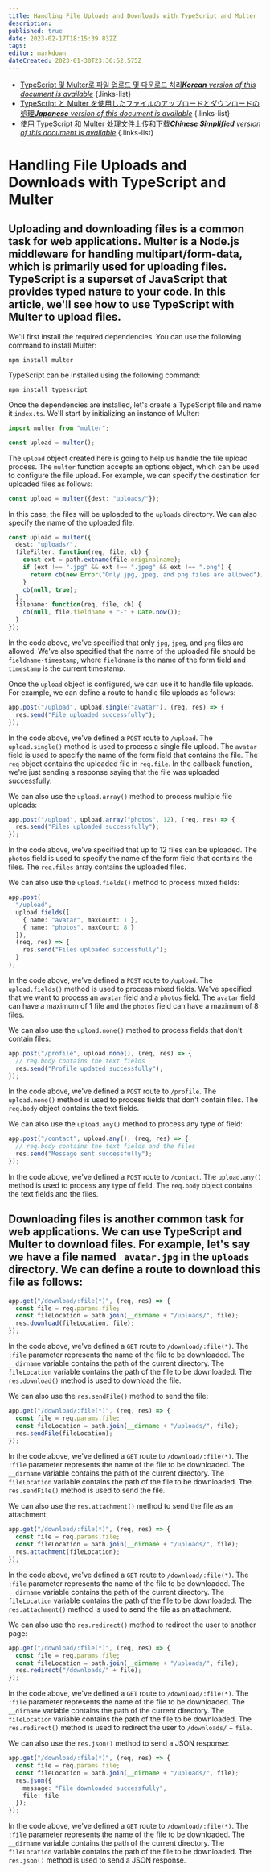 ```yaml
---
title: Handling File Uploads and Downloads with TypeScript and Multer
description: 
published: true
date: 2023-02-17T18:15:39.832Z
tags: 
editor: markdown
dateCreated: 2023-01-30T23:36:52.575Z
---
```


- [TypeScript 및 Multer로 파일 업로드 및 다운로드 처리***Korean** version of this document is available*](/ko/Knowledge-base/TypeScript/handling-file-uploads-and-downloads-with-typescript-and-multer)
{.links-list}
- [TypeScript と Multer を使用したファイルのアップロードとダウンロードの処理***Japanese** version of this document is available*](/ja/Knowledge-base/TypeScript/handling-file-uploads-and-downloads-with-typescript-and-multer)
{.links-list}
- [使用 TypeScript 和 Multer 处理文件上传和下载***Chinese Simplified** version of this document is available*](/zh/Knowledge-base/TypeScript/handling-file-uploads-and-downloads-with-typescript-and-multer)
{.links-list}


# Handling File Uploads and Downloads with TypeScript and Multer

## Uploading and downloading files is a common task for web applications. Multer is a Node.js middleware for handling multipart/form-data, which is primarily used for uploading files. TypeScript is a superset of JavaScript that provides typed nature to your code. In this article, we'll see how to use TypeScript with Multer to upload files.

We'll first install the required dependencies. You can use the following command to install Multer:

```
npm install multer
```

TypeScript can be installed using the following command:

```
npm install typescript
```

Once the dependencies are installed, let's create a TypeScript file and name it `index.ts`. We'll start by initializing an instance of Multer:

```typescript
import multer from "multer";

const upload = multer();
```

The `upload` object created here is going to help us handle the file upload process. The `multer` function accepts an options object, which can be used to configure the file upload. For example, we can specify the destination for uploaded files as follows:

```typescript
const upload = multer({dest: "uploads/"});
```

In this case, the files will be uploaded to the `uploads` directory. We can also specify the name of the uploaded file:

```typescript
const upload = multer({
  dest: "uploads/",
  fileFilter: function(req, file, cb) {
    const ext = path.extname(file.originalname);
    if (ext !== ".jpg" && ext !== ".jpeg" && ext !== ".png") {
      return cb(new Error("Only jpg, jpeg, and png files are allowed"));
    }
    cb(null, true);
  },
  filename: function(req, file, cb) {
    cb(null, file.fieldname + "-" + Date.now());
  }
});
```

In the code above, we've specified that only `jpg`, `jpeg`, and `png` files are allowed. We've also specified that the name of the uploaded file should be `fieldname-timestamp`, where `fieldname` is the name of the form field and `timestamp` is the current timestamp.

Once the `upload` object is configured, we can use it to handle file uploads. For example, we can define a route to handle file uploads as follows:

```typescript
app.post("/upload", upload.single("avatar"), (req, res) => {
  res.send("File uploaded successfully");
});
```

In the code above, we've defined a `POST` route to `/upload`. The `upload.single()` method is used to process a single file upload. The `avatar` field is used to specify the name of the form field that contains the file. The `req` object contains the uploaded file in `req.file`. In the callback function, we're just sending a response saying that the file was uploaded successfully.

We can also use the `upload.array()` method to process multiple file uploads:

```typescript
app.post("/upload", upload.array("photos", 12), (req, res) => {
  res.send("Files uploaded successfully");
});
```

In the code above, we've specified that up to 12 files can be uploaded. The `photos` field is used to specify the name of the form field that contains the files. The `req.files` array contains the uploaded files.

We can also use the `upload.fields()` method to process mixed fields:

```typescript
app.post(
  "/upload",
  upload.fields([
    { name: "avatar", maxCount: 1 },
    { name: "photos", maxCount: 8 }
  ]),
  (req, res) => {
    res.send("Files uploaded successfully");
  }
);
```

In the code above, we've defined a `POST` route to `/upload`. The `upload.fields()` method is used to process mixed fields. We've specified that we want to process an `avatar` field and a `photos` field. The `avatar` field can have a maximum of 1 file and the `photos` field can have a maximum of 8 files.

We can also use the `upload.none()` method to process fields that don't contain files:

```typescript
app.post("/profile", upload.none(), (req, res) => {
  // req.body contains the text fields
  res.send("Profile updated successfully");
});
```

In the code above, we've defined a `POST` route to `/profile`. The `upload.none()` method is used to process fields that don't contain files. The `req.body` object contains the text fields.

We can also use the `upload.any()` method to process any type of field:

```typescript
app.post("/contact", upload.any(), (req, res) => {
  // req.body contains the text fields and the files
  res.send("Message sent successfully");
});
```

In the code above, we've defined a `POST` route to `/contact`. The `upload.any()` method is used to process any type of field. The `req.body` object contains the text fields and the files.

## Downloading files is another common task for web applications. We can use TypeScript and Multer to download files. For example, let's say we have a file named ` avatar.jpg` in the `uploads` directory. We can define a route to download this file as follows:

```typescript
app.get("/download/:file(*)", (req, res) => {
  const file = req.params.file;
  const fileLocation = path.join(__dirname + "/uploads/", file);
  res.download(fileLocation, file);
});
```

In the code above, we've defined a `GET` route to `/download/:file(*)`. The `:file` parameter represents the name of the file to be downloaded. The `__dirname` variable contains the path of the current directory. The `fileLocation` variable contains the path of the file to be downloaded. The `res.download()` method is used to download the file.

We can also use the `res.sendFile()` method to send the file:

```typescript
app.get("/download/:file(*)", (req, res) => {
  const file = req.params.file;
  const fileLocation = path.join(__dirname + "/uploads/", file);
  res.sendFile(fileLocation);
});
```

In the code above, we've defined a `GET` route to `/download/:file(*)`. The `:file` parameter represents the name of the file to be downloaded. The `__dirname` variable contains the path of the current directory. The `fileLocation` variable contains the path of the file to be downloaded. The `res.sendFile()` method is used to send the file.

We can also use the `res.attachment()` method to send the file as an attachment:

```typescript
app.get("/download/:file(*)", (req, res) => {
  const file = req.params.file;
  const fileLocation = path.join(__dirname + "/uploads/", file);
  res.attachment(fileLocation);
});
```

In the code above, we've defined a `GET` route to `/download/:file(*)`. The `:file` parameter represents the name of the file to be downloaded. The `__dirname` variable contains the path of the current directory. The `fileLocation` variable contains the path of the file to be downloaded. The `res.attachment()` method is used to send the file as an attachment.

We can also use the `res.redirect()` method to redirect the user to another page:

```typescript
app.get("/download/:file(*)", (req, res) => {
  const file = req.params.file;
  const fileLocation = path.join(__dirname + "/uploads/", file);
  res.redirect("/downloads/" + file);
});
```

In the code above, we've defined a `GET` route to `/download/:file(*)`. The `:file` parameter represents the name of the file to be downloaded. The `__dirname` variable contains the path of the current directory. The `fileLocation` variable contains the path of the file to be downloaded. The `res.redirect()` method is used to redirect the user to `/downloads/` + `file`.

We can also use the `res.json()` method to send a JSON response:

```typescript
app.get("/download/:file(*)", (req, res) => {
  const file = req.params.file;
  const fileLocation = path.join(__dirname + "/uploads/", file);
  res.json({
    message: "File downloaded successfully",
    file: file
  });
});
```

In the code above, we've defined a `GET` route to `/download/:file(*)`. The `:file` parameter represents the name of the file to be downloaded. The `__dirname` variable contains the path of the current directory. The `fileLocation` variable contains the path of the file to be downloaded. The `res.json()` method is used to send a JSON response.